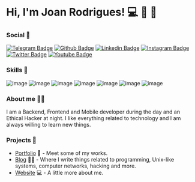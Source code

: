 # Hi, I'm Joan Rodrigues! 💻 🚀 💜

### Social 💬

[![Telegram Badge](https://img.shields.io/badge/Telegram-2CA5E0?style=for-the-badge&logo=telegram&logoColor=white)](https://telegram.org)
[![Github Badge](https://img.shields.io/badge/GitHub-100000?style=for-the-badge&logo=github&logoColor=white)](https://github.com/joanrodriguesm)
[![Linkedin Badge](https://img.shields.io/badge/LinkedIn-0077B5?style=for-the-badge&logo=linkedin&logoColor=white)](https://www.linkedin.com/in/joanrodrigues/)
[![Instagram Badge](https://img.shields.io/badge/Instagram-E4405F?style=for-the-badge&logo=instagram&logoColor=white)](https://instagram.com/joanrodriguesm)
[![Twitter Badge](https://img.shields.io/badge/Twitter-1DA1F2?style=for-the-badge&logo=twitter&logoColor=white)](https://twitter.com/joanrodriguesm)
[![Youtube Badge](https://img.shields.io/badge/YouTube-FF0000?style=for-the-badge&logo=youtube&logoColor=white)](https://www.youtube.com/channel/UCbeQ6QZT0dUjisENtK6dqBg)


### Skills 🤹

![image](https://img.shields.io/badge/HTML5-E34F26?style=for-the-badge&logo=html5&logoColor=white)
![image](https://img.shields.io/badge/CSS3-1572B6?style=for-the-badge&logo=css3&logoColor=white)
![image](https://img.shields.io/badge/JavaScript-F7DF1E?style=for-the-badge&logo=javascript&logoColor=black)
![image](https://img.shields.io/badge/Bootstrap-563D7C?style=for-the-badge&logo=bootstrap&logoColor=white)
![image](https://img.shields.io/badge/React-20232A?style=for-the-badge&logo=react&logoColor=61DAFB)
![image](https://img.shields.io/badge/Node.js-43853D?style=for-the-badge&logo=node.js&logoColor=white)
![image](https://img.shields.io/badge/React_Native-20232A?style=for-the-badge&logo=react&logoColor=61DAFB)

### About me 🧑‍🦱

I am a Backend, Frontend and Mobile developer during the day and an Ethical Hacker at night. I like everything related to technology and I am always willing to learn new things.

### Projects 💾

- [Portfolio](https://joanrodrigues.com/portifolio) 📱 - Meet some of my works.
- [Blog](https://joanrodrigues.com/blog/) ✍🏼 - Where I write things related to programming, Unix-like systems, computer networks, hacking and more.
- [Website](https://joanrodrigues.com/) 💻 - A little more about me.
